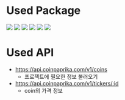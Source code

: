 # Used Package

<p>
    <img src="https://img.shields.io/badge/React-^18.2.0-61DAFB?logo=React">
    <img src="https://img.shields.io/badge/React_Dom-^18.2.0-0088CC?logo=ReactOS">
    <img src="https://img.shields.io/badge/React_Router_Dom-^6.13.2-CA4245?logo=React Table">
    <img src="https://img.shields.io/badge/React_Query-^3.39.3-FF4154?logo=React Query">
    <img src="https://img.shields.io/badge/Typescript-^4.9.5-3178C6?logo=typescript">
    <img src="https://img.shields.io/badge/Styled_Componenets-^6.0.0-DB7093?logo=styled components">
</p>

# Used API

- https://api.coinpaprika.com/v1/coins
  - 프로젝트에 필요한 정보 불러오기
- https://api.coinpaprika.com/v1/tickers/:id
  - coin의 가격 정보
